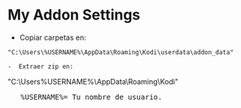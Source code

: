 # My Addon Settings
-  Copiar carpetas en:
```
"C:\Users\%USERNAME%\AppData\Roaming\Kodi\userdata\addon_data"

-  Extraer zip en:
```
"C:\Users\%USERNAME%\AppData\Roaming\Kodi"

<pre>
   %USERNAME%= Tu nombre de usuario.
</pre>
    